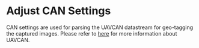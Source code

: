 # Adjust CAN Settings

CAN settings are used for parsing the UAVCAN datastream for geo-tagging the captured images. Please refer to [here](https://mapircamera.gitbooks.io/kernel-development-guide/content/interfacing-with-kernel/software-interface/uavcan.html) for more information about UAVCAN.

